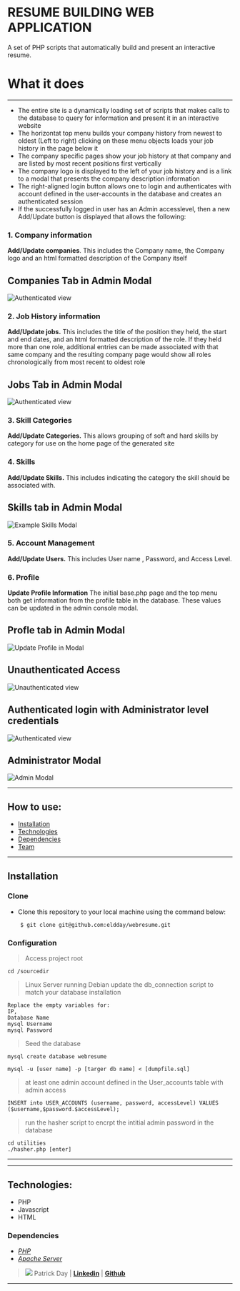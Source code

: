 # RESUME BUILDING WEB APPLICATION
A set of PHP scripts that automatically build and present an interactive resume.


# What it does

---
* The entire site is a dynamically loading set of scripts that makes calls to the database to query for information and present it in an interactive website
* The horizontat top menu builds your company history from newest to oldest (Left to right) clicking on these menu objects loads your job history in the page below it
* The company specific pages show your job history at that company and are listed by most recent positions first vertically 
* The company logo is displayed to the left of your job history and is a link to a modal that presents the company description information
* The right-aligned login button allows one to login and authenticates with account defined in the user-accounts in the database and creates an authenticated session 
* If the successfully logged in user has an Admin accesslevel, then a new Add/Update button is displayed that allows the following:

### 1. **Company information** 
**Add/Update companies**. This includes the Company name, the Company logo and an html formatted description of the Company itself

## Companies Tab in Admin Modal
![Authenticated view ](images/example_companies_modal_view.png)

### 2. **Job History information** 
**Add/Update jobs.** This includes the title of the position they held, the start and end dates, and an html formatted description of the role. 
If they held more than one role, additional entries can be made associated with that same company and the resulting company page would show all roles chronologically from most recent to oldest role 

## Jobs Tab in Admin Modal
![Authenticated view ](images/example_jobs_modal_view.png)

### 3. **Skill Categories** 
**Add/Update Categories.** This allows grouping of soft and hard skills by category for use on the home page of the generated site 


### 4. **Skills** 
**Add/Update Skills.** This includes indicating the category the skill should be associated with.

## Skills tab in Admin Modal
![Example Skills Modal](images/example_skills_modal_view.png)

### 5. **Account Management** 
**Add/Update Users.** This includes User name , Password, and Access Level.


### 6. **Profile**
**Update Profile Information** The initial base.php page and the top menu both get information from the profile table in the database. These values can be updated in the admin console modal. 

## Profle tab in Admin Modal
![Update Profile in Modal](images/example_profile_modal_view.png) 

## Unauthenticated Access 
 
![Unauthenticated view ](images/example_test_project.png)

## Authenticated login with Administrator level credentials

![Authenticated view ](images/example_default_view.png)

## Administrator Modal 
![Admin Modal](images/example_admin_modal_view.png)

---

## How to use:

- [Installation](#installation)
- [Technologies](#technologies)
- [Dependencies](#dependencies)
- [Team](#team)

---

## Installation
### Clone

- Clone this repository to your local machine using the command below:
```
	$ git clone git@github.com:eldday/webresume.git
```

### Configuration

> Access project root

``` cd /sourcedir  ```

> Linux Server running Debian
> update the db_connection script to match your database installation
```
Replace the empty variables for:
IP,
Database Name
mysql Username
mysql Password
```
> Seed the database 

``` mysql create database webresume ```

``` mysql -u [user name] -p [targer db name] < [dumpfile.sql] ```

> at least one admin account defined in the User_accounts table with admin access
```
INSERT into USER_ACCOUNTS (username, password, accessLevel) VALUES ($username,$password.$accessLevel);
```
> run the hasher script to encrpt the intitial admin password in the database
```
cd utilities
./hasher.php [enter]
```

---

---
## Technologies:
- PHP
- Javascript
- HTML

### Dependencies
* *[PHP](https://www.php.net/downloads.php)*
* *[Apache Server](https://httpd.apache.org/)*


> ![](https://github.com/eldday/webresume/blob/main/images/DDAYLOGO.gif) Patrick Day  | <a href="https://www.linkedin.com/in/eldday/" target="_blank">**Linkedin**</a> | <a href="https://github.com/eldday" target="_blank">**Github**</a> 

---
